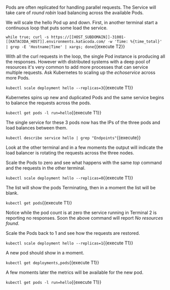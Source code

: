 Pods are often replicated for handling parallel requests. The Service will take care of _round robin_ load balancing across the available Pods.

We will scale the hello Pod up and down. First, in another terminal start a continuous loop that puts some load the service.

`while true; curl -s https://[[HOST_SUBDOMAIN]]-31001-[[KATACODA_HOST]].environments.katacoda.com/ -w 'Time: %{time_total}' | grep -E 'Hostname|Time' | xargs; done`{{execute T2}}

With all the curl requests in the loop, the single Pod instance is producing all the responses. However with distributed systems with a deep pool of resources it's very common to add more processes that can service multiple requests. Ask Kubernetes to scaling up the _echoservice_ across more Pods.

`kubectl scale deployment hello --replicas=3`{{execute T1}}

Kubernetes spins up new and duplicated Pods and the same service begins to balance the requests across the pods.

`kubectl get pods -l run=hello`{{execute T1}}

The single service for these 3 pods now has the IPs of the three pods and load balances between them.

`kubectl describe service hello | grep "Endpoints"`{{execute}}

Look at the other terminal and in a few moments the output will indicate the load balancer is rotating the requests across the three nodes.

Scale the Pods to zero and see what happens with the same _top_ command and the requests in the other terminal.

`kubectl scale deployment hello --replicas=0`{{execute T1}}

The list will show the pods Terminating, then in a moment the list will be blank.

`kubectl get pods`{{execute T1}}

Notice while the pod count is at zero the service running in Terminal 2 is reporting no responses. Soon the above command will report _No resources found_.

Scale the Pods back to 1 and see how the requests are restored.

`kubectl scale deployment hello --replicas=1`{{execute T1}}

A new pod should show in a moment.

`kubectl get deployments,pods`{{execute T1}}

A few moments later the metrics will be available for the new pod.

`kubectl get pods -l run=hello`{{execute T1}}
